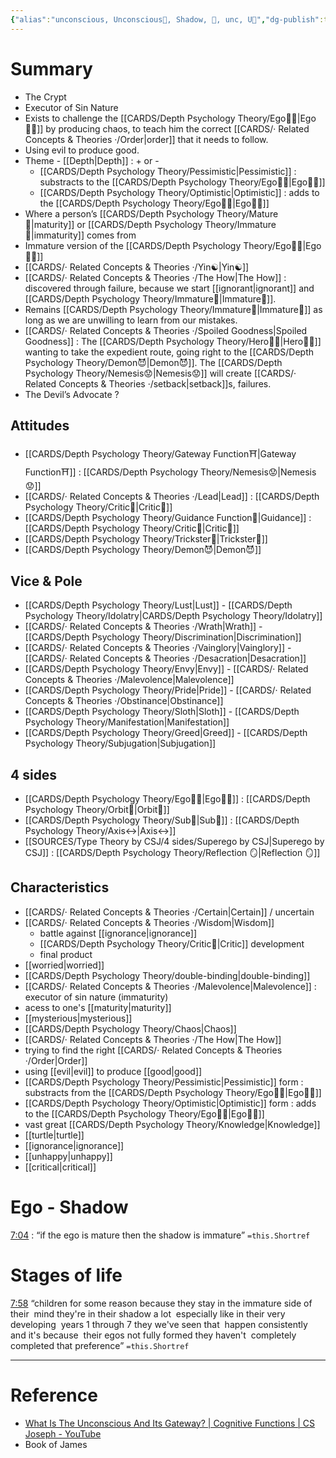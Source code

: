 ```yaml
---
{"alias":"unconscious, Unconscious👥, Shadow, 👥, unc, U👥","dg-publish":true,"permalink":"/cards/depth-psychology-theory/shadow/","dgPassFrontmatter":true,"created":"2022-12-21T17:09:42.235+01:00","updated":"2023-05-27T15:36:01.588+02:00"}
---
```


# Summary  
- The Crypt 
- Executor of Sin Nature 
- Exists to challenge the [[CARDS/Depth Psychology Theory/Ego🙋‍♂️\|Ego🙋‍♂️]] by producing chaos, to teach him the correct [[CARDS/· Related Concepts & Theories ·/Order\|order]] that it needs to follow. 
- Using evil to produce good. 
- Theme - [[Depth\|Depth]] : + or - 
	- [[CARDS/Depth Psychology Theory/Pessimistic\|Pessimistic]] : substracts to the [[CARDS/Depth Psychology Theory/Ego🙋‍♂️\|Ego🙋‍♂️]] 
	- [[CARDS/Depth Psychology Theory/Optimistic\|Optimistic]] : adds to the [[CARDS/Depth Psychology Theory/Ego🙋‍♂️\|Ego🙋‍♂️]]
- Where a person’s [[CARDS/Depth Psychology Theory/Mature🐢\|maturity]] or [[CARDS/Depth Psychology Theory/Immature🐇\|immaturity]] comes from 
- Immature version of the [[CARDS/Depth Psychology Theory/Ego🙋‍♂️\|Ego🙋‍♂️]] 
- [[CARDS/· Related Concepts & Theories ·/Yin☯️\|Yin☯️]]
- [[CARDS/· Related Concepts & Theories ·/The How\|The How]] : discovered through failure, because we start [[ignorant\|ignorant]] and [[CARDS/Depth Psychology Theory/Immature🐇\|Immature🐇]]. 
- Remains [[CARDS/Depth Psychology Theory/Immature🐇\|Immature🐇]] as long as we are unwilling to learn from our mistakes. 
- [[CARDS/· Related Concepts & Theories ·/Spoiled Goodness\|Spoiled Goodness]] : The [[CARDS/Depth Psychology Theory/Hero🦸‍♂️\|Hero🦸‍♂️]] wanting to take the expedient route, going right to the [[CARDS/Depth Psychology Theory/Demon😈\|Demon😈]]. The [[CARDS/Depth Psychology Theory/Nemesis😟\|Nemesis😟]] will create [[CARDS/· Related Concepts & Theories ·/setback\|setback]]s, failures. 
- The Devil’s Advocate ?  

## Attitudes 
- [[CARDS/Depth Psychology Theory/Gateway Function⛩️\|Gateway Function⛩️]] : [[CARDS/Depth Psychology Theory/Nemesis😟\|Nemesis😟]]
- [[CARDS/· Related Concepts & Theories ·/Lead\|Lead]] : [[CARDS/Depth Psychology Theory/Critic🤔\|Critic🤔]]
- [[CARDS/Depth Psychology Theory/Guidance Function🚿\|Guidance]] : [[CARDS/Depth Psychology Theory/Critic🤔\|Critic🤔]] 
- [[CARDS/Depth Psychology Theory/Trickster🤡\|Trickster🤡]]
- [[CARDS/Depth Psychology Theory/Demon😈\|Demon😈]]

## Vice & Pole
- [[CARDS/Depth Psychology Theory/Lust\|Lust]] - [[CARDS/Depth Psychology Theory/Idolatry\|CARDS/Depth Psychology Theory/Idolatry]]
- [[CARDS/· Related Concepts & Theories ·/Wrath\|Wrath]] - [[CARDS/Depth Psychology Theory/Discrimination\|Discrimination]] 
- [[CARDS/· Related Concepts & Theories ·/Vainglory\|Vainglory]] - [[CARDS/· Related Concepts & Theories ·/Desacration\|Desacration]]
- [[CARDS/Depth Psychology Theory/Envy\|Envy]] - [[CARDS/· Related Concepts & Theories ·/Malevolence\|Malevolence]]
- [[CARDS/Depth Psychology Theory/Pride\|Pride]] - [[CARDS/· Related Concepts & Theories ·/Obstinance\|Obstinance]]
- [[CARDS/Depth Psychology Theory/Sloth\|Sloth]] - [[CARDS/Depth Psychology Theory/Manifestation\|Manifestation]]
- [[CARDS/Depth Psychology Theory/Greed\|Greed]] - [[CARDS/Depth Psychology Theory/Subjugation\|Subjugation]]

## 4 sides 
- [[CARDS/Depth Psychology Theory/Ego🙋‍♂️\|Ego🙋‍♂️]] : [[CARDS/Depth Psychology Theory/Orbit🔄\|Orbit🔄]]
- [[CARDS/Depth Psychology Theory/Sub🤸\|Sub🤸]] : [[CARDS/Depth Psychology Theory/Axis↔️\|Axis↔️]]
- [[SOURCES/Type Theory by CSJ/4 sides/Superego by CSJ\|Superego by CSJ]] : [[CARDS/Depth Psychology Theory/Reflection 🪞\|Reflection 🪞]]

## Characteristics 
- [[CARDS/· Related Concepts & Theories ·/Certain\|Certain]] / uncertain
- [[CARDS/· Related Concepts & Theories ·/Wisdom\|Wisdom]]
	- battle against [[ignorance\|ignorance]]
	- [[CARDS/Depth Psychology Theory/Critic🤔\|Critic]] development
	- final product
- [[worried\|worried]]
- [[CARDS/Depth Psychology Theory/double-binding\|double-binding]]
- [[CARDS/· Related Concepts & Theories ·/Malevolence\|Malevolence]] : executor of sin nature (immaturity)
- acess to one's [[maturity\|maturity]]
- [[mysterious\|mysterious]]
- [[CARDS/Depth Psychology Theory/Chaos\|Chaos]] 
- [[CARDS/· Related Concepts & Theories ·/The How\|The How]]
- trying to find the right [[CARDS/· Related Concepts & Theories ·/Order\|Order]]
- using [[evil\|evil]] to produce [[good\|good]]
- [[CARDS/Depth Psychology Theory/Pessimistic\|Pessimistic]] form : substracts from the [[CARDS/Depth Psychology Theory/Ego🙋‍♂️\|Ego🙋‍♂️]] 
- [[CARDS/Depth Psychology Theory/Optimistic\|Optimistic]] form : adds to the [[CARDS/Depth Psychology Theory/Ego🙋‍♂️\|Ego🙋‍♂️]] 
- vast great [[CARDS/Depth Psychology Theory/Knowledge\|Knowledge]]
- [[turtle\|turtle]]
- [[ignorance\|ignorance]]
- [[unhappy\|unhappy]]
- [[critical\|critical]] 

# Ego - Shadow 

<div class="transclusion internal-embed is-loaded"><div class="markdown-embed">



[7:04]([YouTube](https://youtu.be/T7e7yMlWg6w?list=PLCPzIFw2QJDdx32WYP84vx_w2xbteYkr3&t=424)) : “if the ego is mature then the shadow is immature” `=this.Shortref` 

</div></div>


# Stages of life 

<div class="transclusion internal-embed is-loaded"><div class="markdown-embed">



[7:58](https://youtu.be/T7e7yMlWg6w?list=PLCPzIFw2QJDdx32WYP84vx_w2xbteYkr3&t=478) “children for some reason because they stay in the immature side of their  mind they're in their shadow a lot  especially like in their very developing  years 1 through 7 they we've seen that  happen consistently and it's because  their egos not fully formed they haven't  completely completed that preference” `=this.Shortref` 

</div></div>


---
# Reference 
- [What Is The Unconscious And Its Gateway? | Cognitive Functions | CS Joseph - YouTube](https://youtu.be/SISro_W-ZaM)
- Book of James 